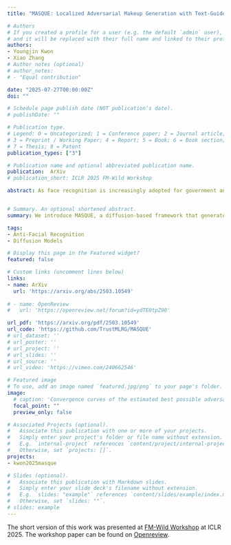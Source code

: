 ```yaml
---
title: "MASQUE: Localized Adversarial Makeup Generation with Text-Guided Diffusion Models"

# Authors
# If you created a profile for a user (e.g. the default `admin` user), write the username (folder name) here 
# and it will be replaced with their full name and linked to their profile.
authors:
- Youngjin Kwon
- Xiao Zhang
# Author notes (optional)
# author_notes:
# - "Equal contribution"

date: "2025-07-27T00:00:00Z"
doi: ""

# Schedule page publish date (NOT publication's date).
# publishDate: ""

# Publication type.
# Legend: 0 = Uncategorized; 1 = Conference paper; 2 = Journal article;
# 3 = Preprint / Working Paper; 4 = Report; 5 = Book; 6 = Book section;
# 7 = Thesis; 8 = Patent
publication_types: ["3"]

# Publication name and optional abbreviated publication name.
publication:  ArXiv
# publication_short: ICLR 2025 FM-Wild Workshop

abstract: As face recognition is increasingly adopted for government and commercial services, its potential misuse has raised serious concerns about privacy and civil rights. To counteract, various anti-facial recognition techniques have been proposed for privacy protection by adversarially perturbing face images, among which generative makeup-based approaches are the most popular. However, these methods, designed primarily to impersonate specific target identities, can only achieve weak dodging success rates while increasing the risk of targeted abuse. In addition, they often introduce global visual artifacts or a lack of adaptability to accommodate diverse makeup prompts, compromising user satisfaction. To address the above limitations, we develop MASQUE, a novel diffusion-based framework that generates localized adversarial makeups guided by user-defined text prompts. Built upon precise null-text inversion, customized cross-attention fusion with masking, and a pairwise adversarial guidance mechanism using images of the same individual, MASQUE achieves robust dodging performance without requiring any external identity. Comprehensive evaluations on open-source facial recognition models and commercial APIs demonstrate that MASQUE significantly improves dodging success rates over all baselines, along with higher perceptual fidelity preservation, stronger adaptability to various makeup prompts, and robustness to image transformations.


# Summary. An optional shortened abstract.
summary: We introduce MASQUE, a diffusion-based framework that generates localized adversarial makeup guided by user-defined text prompts.

tags: 
- Anti-Facial Recognition
- Diffusion Models

# Display this page in the Featured widget?
featured: false

# Custom links (uncomment lines below)
links:
- name: ArXiv
  url: 'https://arxiv.org/abs/2503.10549'
  
# - name: OpenReview
#   url: 'https://openreview.net/forum?id=ydTE0tpZ90'

url_pdf: 'https://arxiv.org/pdf/2503.10549'
url_code: 'https://github.com/TrustMLRG/MASQUE'
# url_dataset: ''
# url_poster: ''
# url_project: ''
# url_slides: ''
# url_source: ''
# url_video: 'https://vimeo.com/240662546'

# Featured image
# To use, add an image named `featured.jpg/png` to your page's folder. 
image:
  # caption: 'Convergence curves of the estimated best possible adversarial risk'
  focal_point: ""
  preview_only: false

# Associated Projects (optional).
#   Associate this publication with one or more of your projects.
#   Simply enter your project's folder or file name without extension.
#   E.g. `internal-project` references `content/project/internal-project/index.md`.
#   Otherwise, set `projects: []`.
projects:
- kwon2025masque

# Slides (optional).
#   Associate this publication with Markdown slides.
#   Simply enter your slide deck's filename without extension.
#   E.g. `slides: "example"` references `content/slides/example/index.md`.
#   Otherwise, set `slides: ""`.
# slides: example
---
```

The short version of this work was presented at [FM-Wild Workshop](https://fm-wild-community.github.io/) at ICLR 2025. The workshop paper can be found on [Openreview](https://openreview.net/forum?id=ydTE0tpZ90).

<!-- {{% callout note %}}
Click the *Cite* button above to demo the feature to enable visitors to import publication metadata into their reference management software.
{{% /callout %}}

{{% callout note %}}
Create your slides in Markdown - click the *Slides* button to check out the example.
{{% /callout %}}

Supplementary notes can be added here, including [code, math, and images](https://wowchemy.com/docs/writing-markdown-latex/). -->
